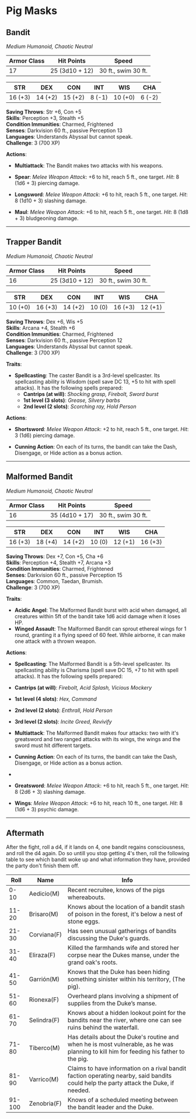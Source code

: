 # **Pig Masks**

## **Bandit**

*Medium Humanoid, Chaotic Neutral*

| **Armor Class** | **Hit Points** | **Speed** |
|------------------|----------------|-----------|
| 17 | 25 (3d10 + 12) | 30 ft., swim 30 ft. |

**STR** | **DEX** | **CON** | **INT** | **WIS** | **CHA**  
--- | --- | --- | --- | --- | ---  
16 (+3) | 14 (+2) | 15 (+2) | 8 (-1) | 10 (+0) | 6 (-2)

**Saving Throws**: Str +6, Con +5  
**Skills**: Perception +3, Stealth +5  
**Condition Immunities**: Charmed, Frightened  
**Senses**: Darkvision 60 ft., passive Perception 13  
**Languages**: Understands Abyssal but cannot speak.  
**Challenge**: 3 (700 XP)  

**Actions**:

- **Multiattack**: The Bandit makes two attacks with his weapons.
  
- **Spear**: *Melee Weapon Attack*: +6 to hit, reach 5 ft., one target. *Hit*: 8 (1d6 + 3) piercing damage.

- **Longsword**: *Melee Weapon Attack*: +6 to hit, reach 5 ft., one target. *Hit*: 8 (1d10 + 3) slashing damage.

- **Maul**: *Melee Weapon Attack*: +6 to hit, reach 5 ft., one target. *Hit*: 8 (1d8 + 3) bludgeoning damage.

---

## **Trapper Bandit**

*Medium Humanoid, Chaotic Neutral*

| **Armor Class** | **Hit Points** | **Speed** |
|------------------|----------------|-----------|
| 16 |  25 (3d10 + 12)  | 30 ft., swim 30 ft. |

**STR** | **DEX** | **CON** | **INT** | **WIS** | **CHA**  
--- | --- | --- | --- | --- | ---  
10 (+0) | 16 (+3) | 14 (+2) | 10 (0) | 16 (+3) | 12 (+1)

**Saving Throws**: Dex +6, Wis +5  
**Skills**: Arcana +4, Stealth +6  
**Condition Immunities**: Charmed, Frightened  
**Senses**: Darkvision 60 ft., passive Perception 12  
**Languages**: Understands Abyssal but cannot speak.  
**Challenge**: 3 (700 XP)  

**Traits**:

- **Spellcasting**: The caster Bandit is a 3rd-level spellcaster. Its spellcasting ability is Wisdom (spell save DC 13, +5 to hit with spell attacks). It has the following spells prepared:
  - **Cantrips (at will)**: *Shocking grasp, Firebolt, Sword burst*
  - **1st level (3 slots)**: *Grease, Silvery barbs*
  - **2nd level (2 slots)**: *Scorching ray, Hold Person*

**Actions**:
  
- **Shortsword**: *Melee Weapon Attack*: +2 to hit, reach 5 ft., one target. *Hit*: 3 (1d6) piercing damage.

- **Cunning Action**: On each of its turns, the bandit can take the Dash, Disengage, or Hide action as a bonus action.

---

## **Malformed Bandit**

*Medium Humanoid, Chaotic Neutral*

| **Armor Class** | **Hit Points** | **Speed** |
|------------------|----------------|-----------|
| 16 |  35 (4d10 + 17)  | 30 ft., swim 30 ft. |

**STR** | **DEX** | **CON** | **INT** | **WIS** | **CHA**  
--- | --- | --- | --- | --- | ---  
16 (+3) | 18 (+4) | 14 (+2) | 10 (0) | 12 (+1) | 16 (+3)

**Saving Throws**: Dex +7, Con +5, Cha +6  
**Skills**: Perception +4, Stealth +7, Arcana +3  
**Condition Immunities**: Charmed, Frightened  
**Senses**: Darkvision 60 ft., passive Perception 15  
**Languages**: Common, Taedan, Brumish.  
**Challenge**: 3 (700 XP)  

**Traits**:

- **Acidic Angel**: The Malformed Bandit burst with acid when damaged, all creatures within 5ft of the bandit take 1d6 acid damage when it loses HP.
- **Winged Assault**: The Malformed Bandit can sprout ethereal wings for 1 round, granting it a flying speed of 60 feet. While airborne, it can make one attack with a thrown weapon.

**Actions**:

- **Spellcasting**: The Malformed Bandit is a 5th-level spellcaster. Its spellcasting ability is Charisma (spell save DC 15, +7 to hit with spell attacks). It has the following spells prepared:

- **Cantrips (at will)**: *Firebolt, Acid Splash, Vicious Mockery*
- **1st level (4 slots)**: *Hex, Command*
- **2nd level (2 slots)**: *Enthrall, Hold Person*
- **3rd level (2 slots)**: *Incite Greed, Revivify*

- **Multiattack**: The Malformed Bandit makes four attacks: two with it's greatsword and two ranged attacks with its wings, the wings and the sword must hit different targets.
  
- **Cunning Action**: On each of its turns, the bandit can take the Dash, Disengage, or Hide action as a bonus action.
-
- **Greatsword**: *Melee Weapon Attack*: +6 to hit, reach 5 ft., one target. *Hit*: 8 (2d6 + 3) slashing damage.

- **Wings**: *Melee Weapon Attack*: +6 to hit, reach 10 ft., one target. *Hit*: 8 (1d6 + 3) psychic damage.

---

## **Aftermath**

After the fight, roll a d4, if it lands on 4, one bandit regains consciousness, and roll the d4 again. Do so untill you stop getting 4's then, roll the following table to see which bandit woke up and what information they have, provided the party don't finish them off.

| **Roll** | **Name**      | **Info**                                                         |
|----------|---------------|------------------------------------------------------------------|
| 0-10     | Aedicio(M)   | Recent recruitee, knows of the pigs whereabouts. |
| 11-20    | Brisaro(M)       | Knows about the location of a bandit stash of poison in the forest, it's below a nest of stone eggs.      |
| 21-30    | Corviana(F)       | Has seen unusual gatherings of bandits discussing the Duke's guards. |
| 31-40    | Eliraza(F)       | Killed the farmhands wife and stored her corpse near the Dukes manse, under the grand oak's roots. |
| 41-50    | Garrión(M)       | Knows that the Duke has been hiding something sinister within his territory, (The pig).             |
| 51-60    | Rionexa(F)       | Overheard plans involving a shipment of supplies from the Duke’s manse. |
| 61-70    | Selindra(F)      | Knows about a hidden lookout point for the bandits near the river, where one can see ruins behind the waterfall. |
| 71-80    | Tiberco(M)      | Has details about the Duke's routine and when he is most vulnerable, as he was planning to kill him for feeding his father to the pig. |
| 81-90    | Varrico(M)     | Claims to have information on a rival bandit faction operating nearby, said bandits could help the party attack the Duke, if needed. |
| 91-100   | Zenobria(F)      | Knows of a scheduled meeting between the bandit leader and the Duke. |
